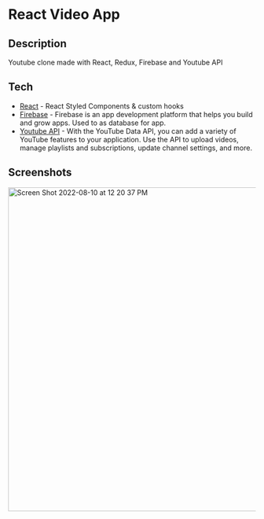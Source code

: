 # React Video App
## Description
 Youtube clone made with React, Redux, Firebase and Youtube API

## Tech

- [React](https://reactjs.org/) - React Styled Components & custom hooks
- [Firebase](https://firebase.google.com/) - Firebase is an app development platform that helps you build and grow apps. Used to as database for app. 
- [Youtube API](https://developers.google.com/youtube/v3/) - With the YouTube Data API, you can add a variety of YouTube features to your application. Use the API to upload videos, manage playlists and subscriptions, update channel settings, and more.

## Screenshots
<img width="659" alt="Screen Shot 2022-08-10 at 12 20 37 PM" src="https://user-images.githubusercontent.com/59066805/184005772-6f1b4345-159f-4b19-ae50-8189537a2154.png">
